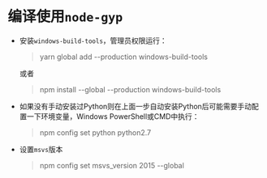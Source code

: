 # 编译使用`node-gyp`
- 安装`windows-build-tools`，管理员权限运行：
  > yarn global add --production windows-build-tools
  
  或者
  >npm install --global --production windows-build-tools
  
- 如果没有手动安装过Python则在上面一步自动安装Python后可能需要手动配置一下环境变量，Windows PowerShell或CMD中执行：
  > npm config set python python2.7
  
- 设置`msvs`版本
  > npm config set msvs_version 2015 --global
  